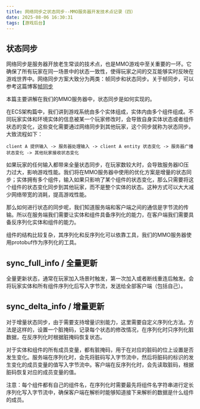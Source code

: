 ```yaml
---
title: 网络同步之状态同步--MMO服务器开发技术点记录（四）
date: 2025-08-06 16:30:31
tags: [游戏后台]
---
```


## 状态同步

网络同步是服务器开放老生常谈的技术点，也是MMO游戏中至关重要的一环。它确保了所有玩家在同一场景中的状态一致性，使得玩家之间的交互能够实时反映在游戏世界中。网络同步方案大致分为两类：帧同步和状态同步。关于帧同步，可以参考这篇博客[帧同步](https://smallcjy.github.io/posts/%E4%B8%80%E6%96%87%E6%90%9E%E6%87%82%E5%B8%A7%E5%90%8C%E6%AD%A5%E6%9C%8D%E5%8A%A1%E7%AB%AF%E6%9E%B6%E6%9E%84/)

本篇主要讲解在我们的MMO服务器中，状态同步是如何实现的。

在ECS架构篇中，我们讲到游戏系统由多个实体组成，实体内由多个组件组成。不同玩家实体和环境实体的信息被某一个玩家修改时，会导致自身实体状态或者组件状态的变化，这些变化需要通过网络同步到其他玩家，这个同步就称为状态同步。大致流程如下：

```
client A 提供输入 -> 服务器处理输入 -> client A entity 状态变化 -> 服务器广播状态变化 -> 其他玩家接收状态变化
```

如果玩家的任何输入都带来全量状态同步，在玩家数较大时，会导致服务器IO压力过大，影响游戏性能。我们将在MMO服务器中使用的优化方案是增量的状态同步；实体拥有多个组件，输入如果只影响了某个组件的状态变化，那么只需要将这个组件的状态变化同步到其他玩家，而不是整个实体的状态。这种方式可以大大减少网络带宽的消耗，提高游戏性能。

那么如何进行状态的同步呢，我们知道服务端和客户端之间的通信是字节流的传输。所以在服务端我们需要让实体和组件具备序列化的能力，在客户端我们需要具备反序列化实体和组件的能力。

组件的结构比较复杂，其序列化和反序列化可以依靠工具，我们的MMO服务器使用protobuf作为序列化的工具。

## sync_full_info / 全量更新
全量更新状态，通常在玩家加入场景时触发，第一次加入或者断线重连后触发。会将玩家实体和所有组件序列化后写入字节流，发送给全部客户端（包括自己）。

## sync_delta_info / 增量更新
对于增量状态同步，由于需要支持增量识别能力，这里需要自定义序列化方法。方法是这样的，设置一个脏掩码，记录每个状态的修改情况，在序列化时只序列化脏数据，在反序列化时根据脏掩码恢复状态。

对于实体和组件的所有成员变量，都有脏掩码，用于在对应的脏码的位上设置是否发生变化。服务端在序列化时，会先将脏码写入字节流中，然后将脏码的标识的发生变化的成员变量的值写入字节流中。客户端在反序列化时，会先读取脏码，根据脏码恢复对应的成员变量的值。

注意：每个组件都有自己的组件名，在序列化时需要最先将组件名字符串进行定长序列化写入字节流中，确保客户端在解析时能够知道接下来解析的数据是什么组件的成员。
